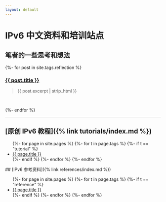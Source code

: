 ```yaml
---
layout: default
---
```


# IPv6 中文资料和培训站点

## 笔者的一些思考和想法
{%- for post in site.tags.reflection %}
  <h3>
    <a href="{{ post.url }}">{{ post.title }}</a>
  </h3>
  <blockquote>{{ post.excerpt | strip_html }}</blockquote>
  <p>&nbsp;</p>
{%- endfor %}

---

## [原创 IPv6 教程]({% link tutorials/index.md %})
<ul>
{%- for page in site.pages %}
  {%- for t in page.tags %}
    {%- if t == "tutorial" %}
<li><a href="{{ page.url }}">{{ page.title }}</a></li>
    {%- endif %}
  {%- endfor %}
{%- endfor %}
</ul>
## [IPv6 参考资料]({% link references/index.md %})

<ul>
{%- for page in site.pages %}
  {%- for t in page.tags %}
    {%- if t == "reference" %}
<li><a href="{{ page.url }}">{{ page.title }}</a></li>
    {%- endif %}
  {%- endfor %}
{%- endfor %}
<ul>